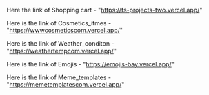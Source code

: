 Here the link of Shopping cart - "https://fs-projects-two.vercel.app/"

Here is the link of Cosmetics_itmes - "https://wwwcosmeticscom.vercel.app/"

Here is the link of Weather_conditon - "https://weathertempcom.vercel.app/"

Here is the link of Emojis - "https://emojis-bay.vercel.app/"

Here is the link of Meme_templates - "https://memetemplatescom.vercel.app/"
